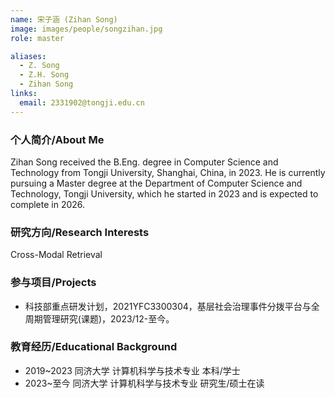 ```yaml
---
name: 宋子涵 (Zihan Song)
image: images/people/songzihan.jpg
role: master

aliases:
  - Z. Song
  - Z.H. Song
  - Zihan Song
links:
  email: 2331902@tongji.edu.cn
---
```


### 个人简介/About Me
Zihan Song received the B.Eng. degree in Computer Science and Technology from Tongji University, Shanghai, China, in 2023. He is currently pursuing a Master degree at the Department of Computer Science and Technology, Tongji University, which he started in 2023 and is expected to complete in 2026. 

### 研究方向/Research Interests
Cross-Modal Retrieval

### 参与项目/Projects
- 科技部重点研发计划，2021YFC3300304，基层社会治理事件分拨平台与全周期管理研究(课题)，2023/12-至今。

### 教育经历/Educational Background
- 2019~2023 同济大学 计算机科学与技术专业 本科/学士
- 2023~至今 同济大学 计算机科学与技术专业 研究生/硕士在读


